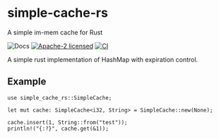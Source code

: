 # simple-cache-rs
A simple im-mem cache for Rust

![Docs](https://docs.rs/simple-cache-rs/badge.svg)
[![Apache-2 licensed](https://img.shields.io/crates/l/simple-cache-rs.svg)](./LICENSE)
[![CI](https://github.com/calvinbrown085/simple-cache-rs/workflows/Rust/badge.svg)](https://github.com/calvinbrown085/simple-cache-rs/actions?query=workflow%3ARust)

A simple rust implementation of HashMap with expiration control.
## Example
```
use simple_cache_rs::SimpleCache;

let mut cache: SimpleCache<i32, String> = SimpleCache::new(None);

cache.insert(1, String::from("test"));
println!("{:?}", cache.get(&1));
```

